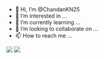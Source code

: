 - 👋 Hi, I’m @ChandanKN25
- 👀 I’m interested in ...
- 🌱 I’m currently learning ...
- 💞️ I’m looking to collaborate on ...
- 📫 How to reach me ...

<!---
ChandanKN25/ChandanKN25 is a ✨ special ✨ repository because its `README.md` (this file) appears on your GitHub profile.
You can click the Preview link to take a look at your changes.
--->
<img src="https://github-readme-stats.vercel.app/api?username=ChandanKN25&count_private=true">
<img src ="https://github-readme-stats.vercel.app/api/top-langs/?username=ChandanKN25&layout=compact">
